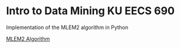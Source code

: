 # Intro to Data Mining KU EECS 690

 Implementation of the MLEM2 algorithm in Python
 
 [MLEM2 Algorithm](https://people.eecs.ku.edu/~jerzygb/j72-local.pdf)
